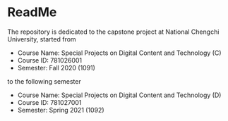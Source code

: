# ReadMe

The repository is dedicated to the capstone project at National Chengchi University, started from
* Course Name: Special Projects on Digital Content and Technology (C)
* Course ID: 781026001
* Semester: Fall 2020 (1091)

to the following semester
* Course Name: Special Projects on Digital Content and Technology (D)
* Course ID: 781027001
* Semester: Spring 2021 (1092)
